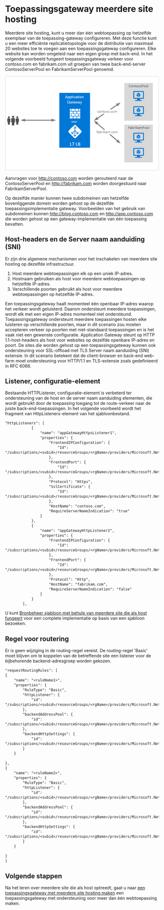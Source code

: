 <properties
   pageTitle="Meerdere sites onderbrengen op een toepassingsgateway | Microsoft Azure"
   description="Deze pagina biedt een overzicht van de site met meerdere Application Gateway ondersteuning."
   documentationCenter="na"
   services="application-gateway"
   authors="amsriva"
   manager="rossort"
   editor="amsriva"/>
<tags
   ms.service="application-gateway"
   ms.devlang="na"
   ms.topic="hero-article"
   ms.tgt_pltfrm="na"
   ms.workload="infrastructure-services"
   ms.date="10/25/2016"
   ms.author="amsriva"/>

# <a name="application-gateway-multiple-site-hosting"></a>Toepassingsgateway meerdere site hosting

Meerdere site hosting, kunt u meer dan één webtoepassing op hetzelfde exemplaar van de toepassing-gateway configureren. Met deze functie kunt u een meer efficiënte replicatietopologie voor de distributie van maximaal 20 websites toe te voegen aan een toepassingsgateway configureren. Elke website kan worden omgeleid naar een eigen groep met back-end. In het volgende voorbeeld fungeert toepassingsgateway verkeer voor contoso.com en fabrikam.com uit groepen van twee back-end-server ContosoServerPool en FabrikamServerPool genoemd.

![imageURLroute](./media/application-gateway-multi-site-overview/multisite.png)

Aanvragen voor http://contoso.com worden gerouteerd naar de ContosoServerPool en http://fabrikam.com worden doorgestuurd naar FabrikamServerPool.

Op dezelfde manier kunnen twee subdomeinen van hetzelfde bovenliggende domein worden gehost op de dezelfde toepassingsimplementatie gateway. Voorbeelden van het gebruik van subdomeinen kunnen http://blog.contoso.com en http://app.contoso.com die worden gehost op een gateway-implementatie van één toepassing bevatten.

## <a name="host-headers-and-server-name-indication-sni"></a>Host-headers en de Server naam aanduiding (SNI)

Er zijn drie algemene mechanismen voor het inschakelen van meerdere site hosting op dezelfde infrastructuur.

1. Host meerdere webtoepassingen elk op een uniek IP-adres.
2. Hostnaam gebruiken als host voor meerdere webtoepassingen op hetzelfde IP-adres.
3. Verschillende poorten gebruikt als host voor meerdere webtoepassingen op hetzelfde IP-adres.

Een toepassingsgateway haalt momenteel één openbaar IP-adres waarop het verkeer wordt geluisterd. Daarom ondersteunt meerdere toepassingen, wordt elk met een eigen IP-adres momenteel niet ondersteund. Toepassingsgateway ondersteunt meerdere toepassingen hosten elke luisteren op verschillende poorten, maar in dit scenario zou moeten accepteren verkeer op poorten met niet-standaard toepassingen en is het vaak niet een gewenste configuratie. Application Gateway steunt op HTTP 1.1-host-headers als host voor websites op dezelfde openbare IP-adres en poort. De sites die worden gehost op een toepassingsgateway kunnen ook ondersteuning voor SSL-offload met TLS Server naam aanduiding (SNI) extensie. In dit scenario betekent dat de client-browser en back-end web-farm moet ondersteuning voor HTTP/1.1 en TLS-extensie zoals gedefinieerd in RFC 6066.

## <a name="listener-configuration-element"></a>Listener, configuratie-element

Bestaande HTTPListener, configuratie-element is verbeterd ter ondersteuning van de host en de server naam aanduiding elementen, die wordt gebruikt door de toepassing toegang tot de route-verkeer naar de juiste back-end-toepassingen. In het volgende voorbeeld wordt het fragment van HttpListeners-element van het sjabloonbestand.

    "httpListeners": [
                {
                    "name": "appGatewayHttpsListener1",
                    "properties": {
                        "FrontendIPConfiguration": {
                            "Id": "/subscriptions/<subid>/resourceGroups/<rgName>/providers/Microsoft.Network/applicationGateways/applicationGateway1/frontendIPConfigurations/DefaultFrontendPublicIP"
                        },
                        "FrontendPort": {
                            "Id": "/subscriptions/<subid>/resourceGroups/<rgName>/providers/Microsoft.Network/applicationGateways/applicationGateway1/frontendPorts/appGatewayFrontendPort443'"
                        },
                        "Protocol": "Https",
                        "SslCertificate": {
                            "Id": "/subscriptions/<subid>/resourceGroups/<rgName>/providers/Microsoft.Network/applicationGateways/applicationGateway1/sslCertificates/appGatewaySslCert1'"
                        },
                        "HostName": "contoso.com",
                        "RequireServerNameIndication": "true"
                    }
                },
                {
                    "name": "appGatewayHttpListener2",
                    "properties": {
                        "FrontendIPConfiguration": {
                            "Id": "/subscriptions/<subid>/resourceGroups/<rgName>/providers/Microsoft.Network/applicationGateways/applicationGateway1/frontendIPConfigurations/appGatewayFrontendIP'"
                        },
                        "FrontendPort": {
                            "Id": "/subscriptions/<subid>/resourceGroups/<rgName>/providers/Microsoft.Network/applicationGateways/applicationGateway1/frontendPorts/appGatewayFrontendPort80'"
                        },
                        "Protocol": "Http",
                        "HostName": "fabrikam.com",
                        "RequireServerNameIndication": "false"
                    }
                }
            ],




U kunt [Bronbeheer sjabloon met behulp van meerdere site die als host fungeert](https://github.com/Azure/azure-quickstart-templates/blob/master/201-application-gateway-multihosting) voor een complete implementatie op basis van een sjabloon bezoeken.

## <a name="routing-rule"></a>Regel voor routering

Er is geen wijziging in de routing-regel vereist. De routing-regel 'Basic' moet blijven om te koppelen van de betreffende site een listener voor de bijbehorende backend-adresgroep worden gekozen.

    "requestRoutingRules": [
    {
        "name": "<ruleName1>",
        "properties": {
            "RuleType": "Basic",
            "httpListener": {
                "id": "/subscriptions/<subid>/resourceGroups/<rgName>/providers/Microsoft.Network/applicationGateways/applicationGateway1/httpListeners/appGatewayHttpsListener1')]"
            },
            "backendAddressPool": {
                "id": "/subscriptions/<subid>/resourceGroups/<rgName>/providers/Microsoft.Network/applicationGateways/applicationGateway1/backendAddressPools/ContosoServerPool')]"
            },
            "backendHttpSettings": {
                "id": "/subscriptions/<subid>/resourceGroups/<rgName>/providers/Microsoft.Network/applicationGateways/applicationGateway1/backendHttpSettingsCollection/appGatewayBackendHttpSettings')]"
            }
        }

    },
    {
        "name": "<ruleName2>",
        "properties": {
            "RuleType": "Basic",
            "httpListener": {
                "id": "/subscriptions/<subid>/resourceGroups/<rgName>/providers/Microsoft.Network/applicationGateways/applicationGateway1/httpListeners/appGatewayHttpListener2')]"
            },
            "backendAddressPool": {
                "id": "/subscriptions/<subid>/resourceGroups/<rgName>/providers/Microsoft.Network/applicationGateways/applicationGateway1/backendAddressPools/FabrikamServerPool')]"
            },
            "backendHttpSettings": {
                "id": "/subscriptions/<subid>/resourceGroups/<rgName>/providers/Microsoft.Network/applicationGateways/applicationGateway1/backendHttpSettingsCollection/appGatewayBackendHttpSettings')]"
            }
        }

    }
    ]

## <a name="next-steps"></a>Volgende stappen

Na het leren over meerdere site die als host optreedt, gaat u naar [een toepassingsgateway met meerdere site hosting maken](application-gateway-create-multisite-azureresourcemanager-powershell.md) een toepassingsgateway met ondersteuning voor meer dan één webtoepassing maken.
